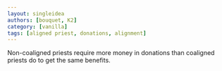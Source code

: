 ```yaml
---
layout: singleidea
authors: [bouquet, K2]
category: [vanilla]
tags: [aligned priest, donations, alignment]
---
```

Non-coaligned priests require more money in donations than coaligned priests do
to get the same benefits.
